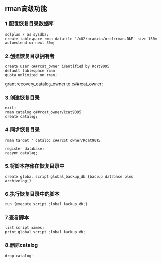 ## rman高级功能
### 1.配置恢复目录数据库
```
sqlplus / as sysdba;
create tablespace rman datafile '/u02/oradata/orcl/rman.DBF' size 150m
autoextend on next 50m;
```

### 2.创建恢复目录拥有者
```
create user c##rcat_owner identified by Rcat9095
default tablespace rman
quota unlimited on rman;
```

grant recovery_catalog_owner to c##rcat_owner;

### 3.创建恢复目录
```
exit;
rman catalog c##rcat_owner/Rcat9095
create catalog;
```

### 4.同步恢复目录
```
rman target / catalog c##rcat_owner/Rcat9095

register database;
resync catalog;
```

### 5.将脚本存储在恢复目录中
```
create global script global_backup_db {backup database plus archivelog;}
```

### 6.执行恢复目录中的脚本
```
run {execute script global_backup_db;}
```

### 7.查看脚本
```
list script names;
print global script global_backup_db;
```

### 8.删除catalog
```
drop catalog;
```